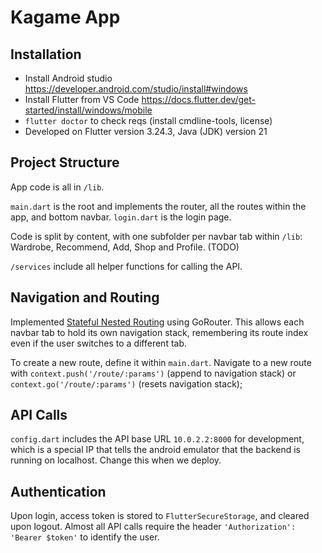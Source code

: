 # Kagame App

## Installation

- Install Android studio https://developer.android.com/studio/install#windows
- Install Flutter from VS Code https://docs.flutter.dev/get-started/install/windows/mobile
- `flutter doctor` to check reqs (install cmdline-tools, license)
- Developed on Flutter version 3.24.3, Java (JDK) version 21

## Project Structure

App code is all in `/lib`.

`main.dart` is the root and implements the router, all the routes within the app, and bottom navbar.
`login.dart` is the login page.

Code is split by content, with one subfolder per navbar tab within `/lib`: Wardrobe, Recommend, Add, Shop and Profile. (TODO)

`/services` include all helper functions for calling the API.

## Navigation and Routing

Implemented [Stateful Nested Routing](https://codewithandrea.com/articles/flutter-bottom-navigation-bar-nested-routes-gorouter/) using GoRouter. This allows each navbar tab to hold its own navigation stack, remembering its route index even if the user switches to a different tab.

To create a new route, define it within `main.dart`. Navigate to a new route with `context.push('/route/:params')` (append to navigation stack) or `context.go('/route/:params')` (resets navigation stack);

## API Calls

`config.dart` includes the API base URL `10.0.2.2:8000` for development, which is a special IP that tells the android emulator that the backend is running on localhost. Change this when we deploy.

## Authentication

Upon login, access token is stored to `FlutterSecureStorage`, and cleared upon logout. Almost all API calls require the header `'Authorization': 'Bearer $token'` to identify the user.